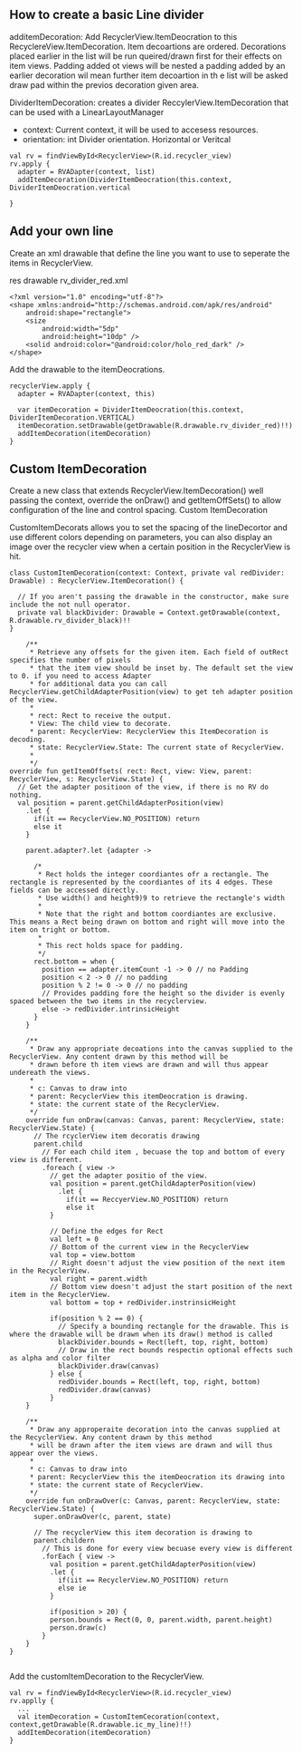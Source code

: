 

## How to create a basic Line divider

additemDecoration: Add RecyclerView.ItemDeocration to this RecyclereView.ItemDecoration. Item decoartions are ordered. Decorations placed earlier in the list will be run
queired/drawn first for their effects on item views. Padding added ot views will be nested a padding added by an earlier decoration wil mean further item decoartion in th e list will be asked draw pad within the previos decoration given area. 

DividerItemDecoration: creates a divider ReccylerView.ItemDecoration that can be used with a LinearLayoutManager
- context: Current context, it will be used to accesess resources. 
- orientation: int Divider orientation. Horizontal or Veritcal
```
val rv = findViewById<RecyclerView>(R.id.recycler_view)
rv.apply {
  adapter = RVADapter(context, list)
  addItemDecoration(DividerItemDeocration(this.context, DividerItemDeocration.vertical 
 
}
```


## Add your own line
Create an xml drawable that define the line you want to use to seperate the items in RecyclerView.

res drawable rv_divider_red.xml
```
<?xml version="1.0" encoding="utf-8"?>
<shape xmlns:android="http://schemas.android.com/apk/res/android"
    android:shape="rectangle">
    <size
        android:width="5dp"
        android:height="10dp" />
    <solid android:color="@android:color/holo_red_dark" />
</shape>
```

Add the drawable to the itemDeocrations.
```
recyclerView.apply {
  adapter = RVADapter(context, this)
  
  var itemDecoration = DividerItemDeocration(this.context, DividerItemDecoration.VERTICAL)
  itemDecoration.setDrawable(getDrawable(R.drawable.rv_divider_red)!!)
  addItemDecoration(itemDecoration)
}
```

## Custom ItemDecoration
Create a new class that extends RecyclerView.ItemDecoration() well passing the context, override the onDraw() and getItemOffSets() to allow configuration of the line and control spacing. Custom ItemDecoration

CustomItemDecorats allows you to set the spacing of the lineDecortor and use different colors depending on parameters, you can also display an image over the recycler view when a certain position in the RecyclerView is hit. 
```
class CustomItemDecoration(context: Context, private val redDivider: Drawable) : RecyclerView.ItemDecoration() {

  // If you aren't passing the drawable in the constructor, make sure include the not null operator. 
  private val blackDivider: Drawable = Context.getDrawable(context, R.drawable.rv_divider_black)!!
}

    /**
     * Retrieve any offsets for the given item. Each field of outRect specifies the number of pixels
     * that the item view should be inset by. The default set the view to 0. if you need to access Adapter
     * for additional data you can call RecyclerView.getChildAdapterPosition(view) to get teh adapter position of the view.
     *
     * rect: Rect to receive the output.
     * View: The child view to decorate.
     * parent: RecyclerView: RecyclerView this ItemDecoration is decoding.
     * state: RecyclerView.State: The current state of RecyclerView.
     *
     */
override fun getItemOffsets( rect: Rect, view: View, parent: RecyclerView, s: RecyclerView.State) {
  // Get the adapter positioon of the view, if there is no RV do nothing.
  val position = parent.getChildAdapterPosition(view)
    .let { 
      if(it == RecyclerView.NO_POSITION) return
      else it
    }
    
    parent.adapter?.let {adapter -> 
      
      /*
       * Rect holds the integer coordiantes ofr a rectangle. The rectangle is represented by the coordiantes of its 4 edges. These fields can be accessed directly.
       * Use width() and height9)9 to retrieve the rectangle's width
       *
       * Note that the right and bottom coordiantes are exclusive. This means a Rect being drawn on bottom and right will move into the item on tright or bottom. 
       *
       * This rect holds space for padding. 
       */
      rect.bottom = when {
        position == adapter.itemCount -1 -> 0 // no Padding
        position < 2 -> 0 // no padding
        position % 2 != 0 -> 0 // no padding
        // Provides padding fore the height so the divider is evenly spaced between the two items in the recyclerview. 
        else -> redDivider.intrinsicHeight
      }  
    }
    
    /**
     * Draw any appropriate decoations into the canvas supplied to the RecyclerView. Any content drawn by this method will be
     * drawn before th item views are drawn and will thus appear undereath the views.
     *
     * c: Canvas to draw into
     * parent: RecyclerView this itemDeocration is drawing.
     * state: the current state of the RecyclerView.
     */
    override fun onDraw(canvas: Canvas, parent: RecyclerView, state: RecyclerView.State) {
      // The rcyclerView item decoratis drawing
      parent.child
        // For each child item , becuase the top and bottom of every view is different. 
        .foreach { view -> 
          // get the adapter positio of the view. 
          val position = parent.getChildAdapterPosition(view)
            .let {
              if(it == ReccyerView.NO_POSITION) return
              else it
          }
          
          // Define the edges for Rect
          val left = 0
          // Bottom of the current view in the RecyclerView
          val top = view.bottom
          // Right doesn't adjust the view position of the next item in the RecyclerView.
          val right = parent.width
          // Bottom view doesn't adjust the start position of the next item in the RecyclerView. 
          val bottom = top + redDivider.instrinsicHeight
          
          if(position % 2 == 0) {
            // Specify a bounding rectangle for the drawable. This is where the drawable will be drawn when its draw() method is called
            blackDivider.bounds = Rect(left, top, right, bottom)
            // Draw in the rect bounds respectin optional effects such as alpha and color filter
            blackDivider.draw(canvas)
          } else {
            redDivider.bounds = Rect(left, top, right, bottom)
            redDivider.draw(canvas)
          }
    }
    
    /**
     * Draw any approperaite decoration into the canvas supplied at the RecyclerView. Any content drawn by this method 
     * will be drawn after the item views are drawn and will thus appear over the views. 
     *
     * c: Canvas to draw into
     * parent: RecyclerView this the itemDeocration its drawing into
     * state: the current state of RecyclerView.
     */
    override fun onDrawOver(c: Canvas, parent: RecyclerView, state: RecyclerView.State) {
      super.onDrawOver(c, parent, state)
      
      // The recyclerView this item decoration is drawing to
      parent.childern
        // This is done for every view becuase every view is different
        .forEach { view -> 
          val position = parent.getChildAdapterPosition(view)
          .let { 
            if(iit == RecyclerView.NO_POSITION) return
            else ie
          }
          
          if(position > 20) {
          person.bounds = Rect(0, 0, parent.width, parent.height)
          person.draw(c)
        }
    }
}


```

Add the customItemDecoration to the RecyclerView. 
```
val rv = findViewById<RecyclerView>(R.id.recycler_view)
rv.applly {
  ...
  val itemDecoration = CustomItemCecoration(context, context,getDrawable(R.drawable.ic_my_line)!!)
  addItemDecoration(itemDecoration)
}
```
